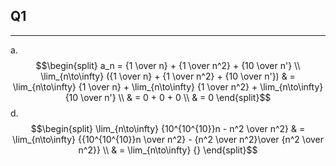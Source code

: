 ## Q1
---
a. $$\begin{split} 
a_n = {1 \over n} + {1 \over n^2} + {10 \over n'} \\
\lim_{n\to\infty} ({1 \over n} + {1 \over n^2} + {10 \over n'}) & = \lim_{n\to\infty} {1 \over n} + \lim_{n\to\infty} {1 \over n^2} + \lim_{n\to\infty} {10 \over n'} \\
& = 0 + 0 + 0 \\
& = 0
\end{split}$$
d. $$\begin{split}
\lim_{n\to\infty} {10^{10^{10}}n - n^2 \over n^2} & = \lim_{n\to\infty} {{10^{10^{10}}n \over n^2} - {n^2 \over n^2}\over {n^2 \over n^2}} \\
& = \lim_{n\to\infty} {}
\end{split}$$


